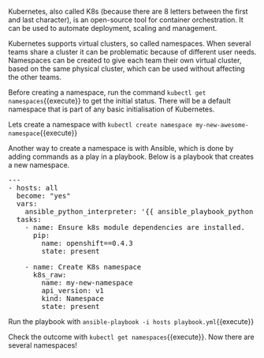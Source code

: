 
Kubernetes, also called K8s (because there are 8 letters between the first and last character), is an open-source tool for container orchestration. It can be used to automate deployment, scaling and management.

Kubernetes supports virtual clusters, so called namespaces. When several teams share a cluster it can be problematic because of different user needs. Namespaces can be created to give each team their own virtual cluster, based on the same physical cluster, which can be used without affecting the other teams.

Before creating a namespace, run the command `kubectl get namespaces`{{execute}} to get the initial status. There will be a default namespace that is part of any basic initialisation of Kubernetes.

Lets create a namespace with
`kubectl create namespace my-new-awesome-namespace`{{execute}}

Another way to create a namespace is with Ansible, which is done by adding commands as a play in a playbook. Below is a playbook that creates a new namespace.
<pre class="file"
 data-filename="./playbook.yml"
  data-target="replace">
---
- hosts: all
  become: "yes"
  vars:
    ansible_python_interpreter: '{{ ansible_playbook_python }}'
  tasks:
    - name: Ensure k8s module dependencies are installed.
      pip:
        name: openshift==0.4.3
        state: present

    - name: Create K8s namespace
      k8s_raw:
        name: my-new-namespace
        api_version: v1
        kind: Namespace
        state: present
</pre>

Run the playbook with `ansible-playbook -i hosts playbook.yml`{{execute}}

Check the outcome with `kubectl get namespaces`{{execute}}. Now there are several namespaces!

